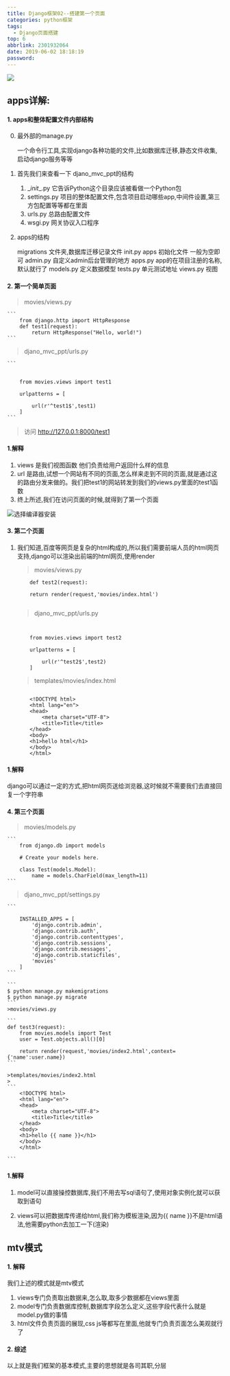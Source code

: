 ```yaml
---
title: Django框架02--搭建第一个页面
categories: python框架
tags:
  - Django页面搭建
top: 6
abbrlink: 2301932064
date: 2019-06-02 18:18:19
password:
---
```



![](https://jwangtec.oss-cn-chengdu.aliyuncs.com/jwangcloud/index/Django.jpeg)


## apps详解:

<!--more-->

#### 1. apps和整体配置文件内部结构

0. 最外部的manage.py

	一个命令行工具,实现django各种功能的文件,比如数据库迁移,静态文件收集,启动django服务等等

1. 首先我们来查看一下 djano_mvc_ppt的结构

    1. \__init__.py 它告诉Python这个目录应该被看做一个Python包
    2.  settings.py 项目的整体配置文件,包含项目启动哪些app,中间件设置,第三方包配置等等都在里面
    3. urls.py 总路由配置文件
    4. wsgi.py 网关协议入口程序

    
2. apps的结构

    migrations 文件夹,数据库迁移记录文件
    init.py apps 初始化文件 一般为空即可
    admin.py 自定义admin后台管理的地方
    apps.py app的在项目注册的名称,默认就行了
    models.py 定义数据模型
    tests.py 单元测试地址
    views.py 视图
    
    
#### 2. 第一个简单页面

>movies/views.py
	
	```	
		from django.http import HttpResponse
		def test1(request):
		    return HttpResponse("Hello, world!")
	```
>djano\_mvc\_ppt/urls.py	

	```
	
	
		from movies.views import test1
		
		urlpatterns = [
		    
		    url(r'^test1$',test1)
		]
	```
	
> 访问 http://127.0.0.1:8000/test1
	
#### 1.解释

1. views 是我们视图函数 他们负责给用户返回什么样的信息
2. url 是路由,试想一个网站有不同的页面,怎么样来走到不同的页面,就是通过这的路由分发来做的。我们把test1的网站转发到我们的views.py里面的test1函数
3. 终上所述,我们在访问页面的时候,就得到了第一个页面

![选择编译器安装](md_pics/chapter2/chapter2_1.png)

#### 3. 第二个页面

1. 我们知道,百度等网页是复杂的html构成的,所以我们需要前端人员的html网页支持,django可以渲染出前端的html网页,使用render
	> movies/views.py
	
	```
		def test2(request):
	
	    return render(request,'movies/index.html')
		
	```
	>djano\_mvc\_ppt/urls.py	
	
	```
	
	
		from movies.views import test2
		
		urlpatterns = [
		    
		    url(r'^test2$',test2)
		]
	```
	
	>templates/movies/index.html
	
	```
	
		<!DOCTYPE html>
		<html lang="en">
		<head>
		    <meta charset="UTF-8">
		    <title>Title</title>
		</head>
		<body>
		<h1>hello html</h1>
		</body>
		</html>
	
	```
	
#### 1.解释

django可以通过一定的方式,把html网页送给浏览器,这时候就不需要我们去直接回复一个字符串

#### 4. 第三个页面

>movies/models.py

	```
		from django.db import models
		
		# Create your models here.
		
		class Test(models.Model):
		    name = models.CharField(max_length=11)
	```
	
> djano\_mvc\_ppt/settings.py

	```
	
		INSTALLED_APPS = [
		    'django.contrib.admin',
		    'django.contrib.auth',
		    'django.contrib.contenttypes',
		    'django.contrib.sessions',
		    'django.contrib.messages',
		    'django.contrib.staticfiles',
		    'movies'
		]
	```
		
	```
	$ python manage.py makemigrations
	$ python manage.py migrate
	```
	>movies/views.py
	
	```
	def test3(request):
	    from movies.models import Test
	    user = Test.objects.all()[0]
	
	    return render(request,'movies/index2.html',context={'name':user.name})
	```
	
	>templates/movies/index2.html
	>
	```
		<!DOCTYPE html>
		<html lang="en">
		<head>
		    <meta charset="UTF-8">
		    <title>Title</title>
		</head>
		<body>
		<h1>hello {{ name }}</h1>
		</body>
		</html>
	
	```

#### 1.解释

1. model可以直接操控数据库,我们不用去写sql语句了,使用对象实例化就可以获取到语句

2. views可以把数据库传递给html,我们称为模板渲染,因为{{ name }}不是html语法,他需要python去加工一下(渲染)


## mtv模式

#### 1. 解释

我们上述的模式就是mtv模式

1. views专门负责取出数据来,怎么取,取多少数据都在views里面
2. model专门负责数据库控制,数据库字段怎么定义,这些字段代表什么就是model.py做的事情
3. html文件负责页面的展现,css js等都写在里面,他就专门负责页面怎么美观就行了

#### 2. 综述

以上就是我们框架的基本模式,主要的思想就是各司其职,分层
	